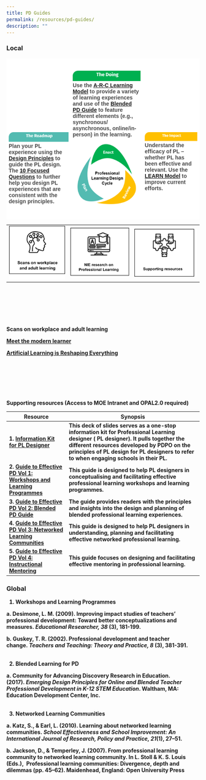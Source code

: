 ```yaml
---
title: PD Guides
permalink: /resources/pd-guides/
description: ""
---
```

### Local

<table class="tg" style="border-collapse:collapse;border-spacing:0"><thead><tr><th style="background-color:#ffffff;border-color:#ffffff;border-style:solid;border-width:1px;color:#323232;font-family:Arial, sans-serif;font-size:14px;font-weight:bold;overflow:hidden;padding:10px 5px;text-align:left;vertical-align:top;word-break:normal"></th><th style="background-color:#ffffff;border-color:#ffffff;border-style:solid;border-width:1px;color:#323232;font-family:Arial, sans-serif;font-size:14px;font-weight:bold;overflow:hidden;padding:10px 5px;text-align:left;vertical-align:top;word-break:normal"></th><th style="background-color:#ffffff;border-color:#ffffff;border-style:solid;border-width:1px;color:#323232;font-family:Arial, sans-serif;font-size:14px;font-weight:bold;overflow:hidden;padding:10px 5px;text-align:left;vertical-align:top;word-break:normal"></th></tr></thead><tbody><tr><td style="background-color:#ffffff;border-color:#ffffff;border-style:solid;border-width:1px;color:#484848;font-family:Arial, sans-serif;font-size:14px;font-weight:bold;overflow:hidden;padding:10px 5px;text-align:left;vertical-align:top;word-break:normal"><span style="font-weight:600;color:#484848"><span style="font-weight:600;color:#484848"><br><br><br><br><br><br><br><br><br><br><img src="/images/turquoise.png">Plan your PL experience using the <a href="https://intranet.moe.gov.sg/academy/Pages/professional-development/files/Design%20Principle%20for%20Effective%20PD%20infographics.pdf" rel="noopener" target="\_blank">Design Principles</a> to guide the PL design. The <a href="https://intranet.moe.gov.sg/academy/Pages/professional-development/files/Ten%20Focused%20Questions%20for%20PD-2023.pdf" rel="noopener" target="\_blank">10 Focused Questions</a> to further help you design PL experiences that are consistent with the design principles. </span></span></td><td style="background-color:#ffffff;border-color:#ffffff;border-style:solid;border-width:1px;color:#484848;font-family:Arial, sans-serif;font-size:14px;font-weight:bold;overflow:hidden;padding:10px 5px;text-align:left;vertical-align:top;word-break:normal"><span style="font-weight:600;color:#484848"><span style="font-weight:600;color:#484848"><img src="/images/green1.png"> Use the <a href="https://intranet.moe.gov.sg/academy/Pages/professional-development/files/A-R-C%20Learning%20model.pdf" rel="noopener" target="\_blank">A-R-C Learning Model</a> to provide a variety of learning experiences and use of the <a href="https://intranet.moe.gov.sg/academy/Pages/professional-development/files/Guide%20to%20Blended%20PD_2023.pdf" rel="noopener" target="\_blank">Blended PD Guide</a> to feature different elements (e.g., synchronous/ asynchronous, online/in-person) in the learning. <br><br><img src="/images/pldesign-01.png"></span></span></td><td style="background-color:#ffffff;border-color:#ffffff;border-style:solid;border-width:1px;color:#484848;font-family:Arial, sans-serif;font-size:14px;font-weight:bold;overflow:hidden;padding:10px 5px;text-align:left;vertical-align:top;word-break:normal"><span style="font-weight:600;color:#484848"><span style="font-weight:600;color:#484848"><br><br><br><br><br><br><br><br><br><br><img span="" src="/images/yellow.png">Understand the efficacy of PL – whether PL has been effective and relevant. Use the <a href="https://intranet.moe.gov.sg/academy/Pages/professional-development/files/LEARN%20model.pdf" rel="noopener" target="\_blank">LEARN Model</a> to improve current efforts.</span></span></td></tr><tr><td style="background-color:#ffffff;border-color:#ffffff;border-style:solid;border-width:1px;color:#4372D6;font-family:Arial, sans-serif;font-size:14px;overflow:hidden;padding:10px 5px;text-align:left;text-decoration:underline;vertical-align:top;word-break:normal"></td><td style="background-color:#ffffff;border-color:#ffffff;border-style:solid;border-width:1px;color:#4372D6;font-family:Arial, sans-serif;font-size:14px;overflow:hidden;padding:10px 5px;text-align:left;text-decoration:underline;vertical-align:top;word-break:normal"></td><td style="background-color:#ffffff;border-color:#ffffff;border-style:solid;border-width:1px;color:#4372D6;font-family:Arial, sans-serif;font-size:14px;overflow:hidden;padding:10px 5px;text-align:left;text-decoration:underline;vertical-align:top;word-break:normal"> </td></tr></tbody></table>
	
<table> <tbody><tr> 
	<td><a href="#scans"><img src="/images/scans-workplace.png"></a></td> 
	<td><a href="https://www.nie.edu.sg/research/" rel="noopener" target="\_blank"><img src="/images/nie-pl.png"></a></td> 
	<td><img src="/images/supt-resources.png"></td> 
	</tr> </tbody></table>

<br>
<br>
<br>
<br>
<br>
	
<a name="scans"><b>Scans on workplace and adult learning</b></a><b>

<a href="https://www.linkedin.com/pulse/meet-modern-learner-cristina-brembilla" rel="noopener" target="\_blank">Meet the modern learner</a>
	
<a href="https://www.linkedin.com/pulse/artificial-intelligence-reshaping-everything" rel="noopener" target="\_blank">Artificial Learning is Reshaping Everything</a> 

	
<br>
<br>
<br>
<br>
<br>
	
<b>Supporting resources<b>
(Access to MOE Intranet and OPAL2.0 required)<br>



| Resource | Synopsis |
| -------- | -------- |
| 1.  <a href="https://intranet.moe.gov.sg/academy/Pages/professional-development/files/Information%20Kit_%20PL%20designers-2023.pdf" rel="noopener" target="\_blank">Information Kit for PL Designer</a>     | This deck of slides serves as a one-stop information kit for Professional Learning designer ( PL designer).  It pulls together the different resources developed by PDPO on the principles of PL design for PL designers to refer to when engaging schools in their PL. |
| 2.  <a href="https://www.opal2.moe.edu.sg/app/learner/detail/digitalcontent/cf8323e0-5e7b-48d7-828e-a364ba8805a6\" rel="noopener" target="\_blank">Guide to Effective PD Vol 1: Workshops and Learning Programmes  </a>    | This guide is designed to help PL designers in conceptualising and facilitating effective professional learning workshops and learning programmes.  |
|  3.  <a href="https://intranet.moe.gov.sg/academy/Pages/professional-development/files/Guide%20to%20Blended%20PD_2023.pdf" rel="noopener" target="\_blank">Guide to Effective PD Vol 2: Blended PD Guide</a>   | The guide provides readers with the principles and insights into the design and planning of blended professional learning experiences. |
| 4.  <a href="https://www.opal2.moe.edu.sg/app/learner/detail/digitalcontent/fd481152-be9b-43e0-9151-e9a2f6bd8437" rel="noopener" target="\_blank">Guide to Effective PD Vol 3: Networked Learning Communities</a>    | This guide is designed to help PL designers in understanding, planning and facilitating effective networked professional learning. |
| 5.  <a href="https://www.opal2.moe.edu.sg/app/learner/detail/digitalcontent/51d9cf3b-40aa-438a-95f5-082ae492cd30" rel="noopener" target="\_blank">Guide to Effective PD Vol 4: Instructional Mentoring</a>     | This guide focuses on designing and facilitating effective mentoring in professional learning.    |


	
### Global
	
1. Workshops and Learning Programmes<br>

a. Desimone, L. M. (2009). Improving impact studies of teachers’ professional development: Toward better conceptualizations and measures.&nbsp;<i>Educational Researcher, 38 </i>(3), 181-199. <br>

b. Guskey, T. R. (2002). Professional development and teacher change.&nbsp;<i>Teachers and Teaching: Theory and Practice, 8 </i>(3), 381-391.<br><br>

2. Blended Learning for PD<br>

a. Community for Advancing Discovery Research in Education. (2017).&nbsp;<i>Emerging Design Principles for Online and Blended Teacher Professional Development in K-12 STEM Education</i>. Waltham, MA: Education Development Center, Inc.<br><br>

3. Networked Learning Communities<br>

a. Katz, S., &amp; Earl, L. (2010). Learning about networked learning communities.&nbsp;<i>School Effectiveness and School Improvement: An International Journal of Research, Policy and Practice, 21</i>(1), 27–51.<br>

b. Jackson, D., &amp; Temperley, J. (2007). From professional learning community to networked learning community. In L. Stoll &amp; K. S. Louis (Eds.),&nbsp; Professional learning communities: Divergence, depth and dilemmas (pp. 45–62). Maidenhead, England: Open University Press<br></b></b></b>